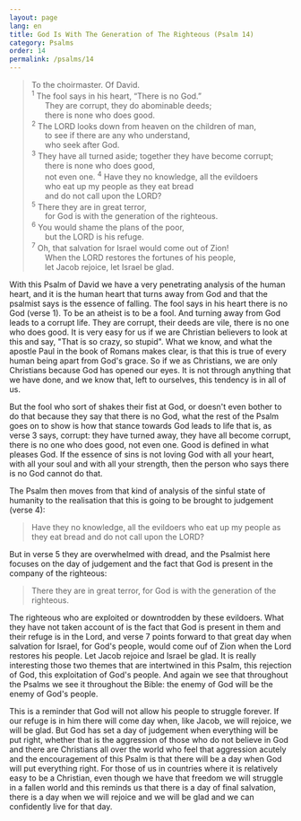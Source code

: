 ```yaml
---
layout: page
lang: en
title: God Is With The Generation of The Righteous (Psalm 14)
category: Psalms
order: 14
permalink: /psalms/14
---
```


>To the choirmaster. Of David.<br />
<sup>1</sup> The fool says in his heart, “There is no God.”<br />
&nbsp;&nbsp;&nbsp;&nbsp;&nbsp;&nbsp;They are corrupt, they do abominable deeds;<br />
&nbsp;&nbsp;&nbsp;&nbsp;&nbsp;&nbsp;there is none who does good.<br />
<sup>2</sup> The LORD looks down from heaven on the children of man,<br />
&nbsp;&nbsp;&nbsp;&nbsp;&nbsp;&nbsp;to see if there are any who understand,<br />
&nbsp;&nbsp;&nbsp;&nbsp;&nbsp;&nbsp;who seek after God.<br />
<sup>3</sup> They have all turned aside; together they have become corrupt;<br />
&nbsp;&nbsp;&nbsp;&nbsp;&nbsp;&nbsp;there is none who does good,<br />
&nbsp;&nbsp;&nbsp;&nbsp;&nbsp;&nbsp;not even one.
<sup>4</sup> Have they no knowledge, all the evildoers<br />
&nbsp;&nbsp;&nbsp;&nbsp;&nbsp;&nbsp;who eat up my people as they eat bread<br />
&nbsp;&nbsp;&nbsp;&nbsp;&nbsp;&nbsp;and do not call upon the LORD?<br />
<sup>5</sup> There they are in great terror,<br />
&nbsp;&nbsp;&nbsp;&nbsp;&nbsp;&nbsp;for God is with the generation of the righteous.<br />
<sup>6</sup> You would shame the plans of the poor,<br />
&nbsp;&nbsp;&nbsp;&nbsp;&nbsp;&nbsp;but the LORD is his refuge.<br />
<sup>7</sup> Oh, that salvation for Israel would come out of Zion!<br />
&nbsp;&nbsp;&nbsp;&nbsp;&nbsp;&nbsp;When the LORD restores the fortunes of his people,<br />
&nbsp;&nbsp;&nbsp;&nbsp;&nbsp;&nbsp;let Jacob rejoice, let Israel be glad.

With this Psalm of David we have a very penetrating analysis of the human heart, and it is the human heart that turns away from God and that the psalmist says is the essence of falling. The fool says in his heart there is no God (verse 1). To be an atheist is to be a fool. And turning away from God leads to a corrupt life. They are corrupt, their deeds are vile, there is no one who does good. It is very easy for us if we are Christian believers to look at this and say, "That is so crazy, so stupid". What we know, and what the apostle Paul in the book of Romans makes clear, is that this is true of every human being apart from God's grace. So if we as Christians, we are only Christians because God has opened our eyes. It is not through anything that we have done, and we know that, left to ourselves, this tendency is in all of us.

But the fool who sort of shakes their fist at God, or doesn't even bother to do that because they say that there is no God, what the rest of the Psalm goes on to show is how that stance towards God leads to life that is, as verse 3 says, corrupt: they have turned away, they have all become corrupt, there is no one who does good, not even one. Good is defined in what pleases God. If the essence of sins is not loving God with all your heart, with all your soul and with all your strength, then the person who says there is no God cannot do that.

The Psalm then moves from that kind of analysis of the sinful state of humanity to the realisation that this is going to be brought to judgement (verse 4):

> Have they no knowledge, all the evildoers who eat up my people as they eat bread and do not call upon the LORD?

But in verse 5 they are overwhelmed with dread, and the Psalmist here focuses on the day of judgement and the fact that God is present in the company of the righteous:

> There they are in great terror, for God is with the generation of the righteous.

The righteous who are exploited or downtrodden by these evildoers. What they have not taken account of is the fact that God is present in them and their refuge is in the Lord, and verse 7 points forward to that great day when salvation for Israel, for God's people, would come ouf of Zion when the Lord restores his people. Let Jacob rejoice and Israel be glad. It is really interesting those two themes that are intertwined in this Psalm, this rejection of God, this exploitation of God's people. And again we see that throughout the Psalms we see it throughout the Bible: the enemy of God will be the enemy of God's people.

This is a reminder that God will not allow his people to struggle forever. If our refuge is in him there will come day when, like Jacob, we will rejoice, we will be glad. But God has set a day of judgement when everything will be put right, whether that is the aggression of those who do not believe in God and there are Christians all over the world who feel that aggression acutely and the encouragement of this Psalm is that there will be a day when God will put everything right. For those of us in countries where it is relatively easy to be a Christian, even though we have that freedom we will struggle in a fallen world and this reminds us that there is a day of final salvation, there is a day when we will rejoice and we will be glad and we can confidently live for that day.
